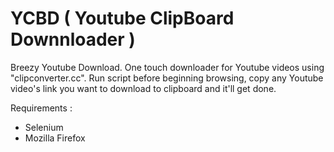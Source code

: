 # YCBD ( Youtube ClipBoard Downnloader )
Breezy Youtube Download.
One touch downloader for Youtube videos using "clipconverter.cc".
Run script before beginning browsing, copy any Youtube video's link you want to download to clipboard and it'll get done.

Requirements :
- Selenium
- Mozilla Firefox
